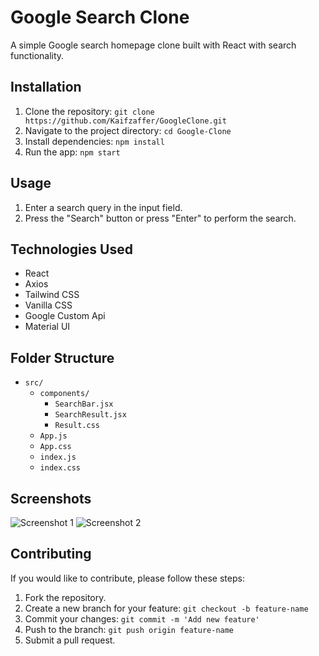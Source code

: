 # Google Search Clone

A simple Google search homepage clone built with React with search functionality.


## Installation

1. Clone the repository: `git clone https://github.com/Kaifzaffer/GoogleClone.git`
2. Navigate to the project directory: `cd Google-Clone`
3. Install dependencies: `npm install`
4. Run the app: `npm start`

## Usage

1. Enter a search query in the input field.
2. Press the "Search" button or press "Enter" to perform the search.

## Technologies Used

- React
- Axios
- Tailwind CSS
- Vanilla CSS
- Google Custom Api
- Material UI
## Folder Structure

- `src/`
  - `components/`
    - `SearchBar.jsx`
    - `SearchResult.jsx`
    - `Result.css`
  - `App.js`
  - `App.css`
  - `index.js`
  - `index.css`

## Screenshots

![Screenshot 1](/screenshots/screenshot1.png)
![Screenshot 2](/screenshots/screenshot2.png)

## Contributing

If you would like to contribute, please follow these steps:
1. Fork the repository.
2. Create a new branch for your feature: `git checkout -b feature-name`
3. Commit your changes: `git commit -m 'Add new feature'`
4. Push to the branch: `git push origin feature-name`
5. Submit a pull request.




